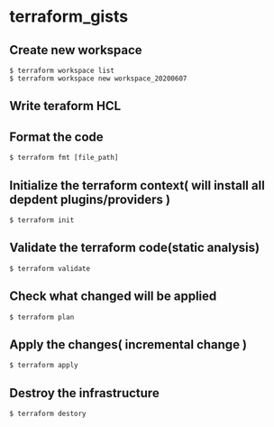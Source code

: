 # terraform_gists

## Create new workspace
```
$ terraform workspace list
$ terraform workspace new workspace_20200607
```

## Write teraform HCL

## Format the code
```
$ terraform fmt [file_path]
```


## Initialize the terraform context( will install all depdent plugins/providers )
```
$ terraform init
```

## Validate the terraform code(static analysis)
```
$ terraform validate
```


## Check what changed will be applied
```
$ terraform plan
```

## Apply the changes( incremental change )
```
$ terraform apply
```

## Destroy the infrastructure
```
$ terraform destory
```
